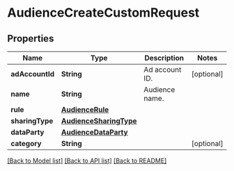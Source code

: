 # AudienceCreateCustomRequest

## Properties
Name | Type | Description | Notes
------------ | ------------- | ------------- | -------------
**adAccountId** | **String** | Ad account ID. | [optional] 
**name** | **String** | Audience name. | 
**rule** | [**AudienceRule**](AudienceRule.md) |  | 
**sharingType** | [**AudienceSharingType**](AudienceSharingType.md) |  | 
**dataParty** | [**AudienceDataParty**](AudienceDataParty.md) |  | 
**category** | **String** |  | [optional] 

[[Back to Model list]](../README.md#documentation-for-models) [[Back to API list]](../README.md#documentation-for-api-endpoints) [[Back to README]](../README.md)


